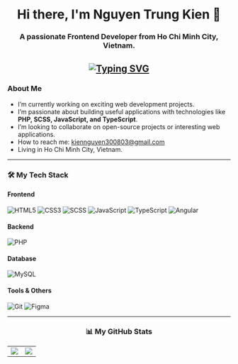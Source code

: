 <div align="center">
<h1><b>Hi there, I'm Nguyen Trung Kien 👋</b> </h1>

### A passionate Frontend Developer from Ho Chi Minh City, Vietnam.

<a href="https://git.io/typing-svg"><img src="https://readme-typing-svg.demolab.com?font=Fira+Code&pause=1000&color=38F75C&width=435&lines=Have+an+ideas%3F+Let's+talk+!;I+bring+ideas+to+life+with+code;Let's+create+something+amazing+toghether" alt="Typing SVG" /></a>
---
</div>
<h3>About Me</h3>

- I’m currently working on exciting web development projects.
- I’m passionate about building useful applications with technologies like **PHP, SCSS, JavaScript, and TypeScript**.
- I’m looking to collaborate on open-source projects or interesting web applications.
- How to reach me: kiennguyen300803@gmail.com
- Living in Ho Chi Minh City, Vietnam.

---

### 🛠️ My Tech Stack

#### Frontend
![HTML5](https://img.shields.io/badge/HTML5-E34F26?style=for-the-badge&logo=html5&logoColor=white)
![CSS3](https://img.shields.io/badge/CSS3-1572B6?style=for-the-badge&logo=css3&logoColor=white)
![SCSS](https://img.shields.io/badge/SCSS-CC6699?style=for-the-badge&logo=sass&logoColor=white)
![JavaScript](https://img.shields.io/badge/JavaScript-F7DF1E?style=for-the-badge&logo=javascript&logoColor=black)
![TypeScript](https://img.shields.io/badge/TypeScript-3178C6?style=for-the-badge&logo=typescript&logoColor=white)
![Angular](https://img.shields.io/badge/Angular-DD0031?style=for-the-badge&logo=angular&logoColor=white)

#### Backend
![PHP](https://img.shields.io/badge/PHP-777BB4?style=for-the-badge&logo=php&logoColor=white)

#### Database
![MySQL](https://img.shields.io/badge/MySQL-4479A1?style=for-the-badge&logo=mysql&logoColor=white)

#### Tools & Others
![Git](https://img.shields.io/badge/GIT-F05032?style=for-the-badge&logo=git&logoColor=white)
![Figma](https://img.shields.io/badge/Figma-F24E1E?style=for-the-badge&logo=figma&logoColor=white)

---
<div align="center">
  <h3>📊 My GitHub Stats</h3>
</div>
<div align="center">
<table>
  <tr>
    <td>
      <a href="https://github.com/anuraghazra/github-readme-stats">
        <img src="https://github-readme-stats.vercel.app/api?username=trungkienSilly&show_icons=true&theme=radical" />
      </a>
    </td>
    <td>
      <a href="https://github.com/anuraghazra/github-readme-stats">
        <img src="https://github-readme-stats.vercel.app/api/top-langs/?username=trungkienSilly&layout=compact&theme=radical" />
      </a>
    </td>
  </tr>
</table>
</div>
